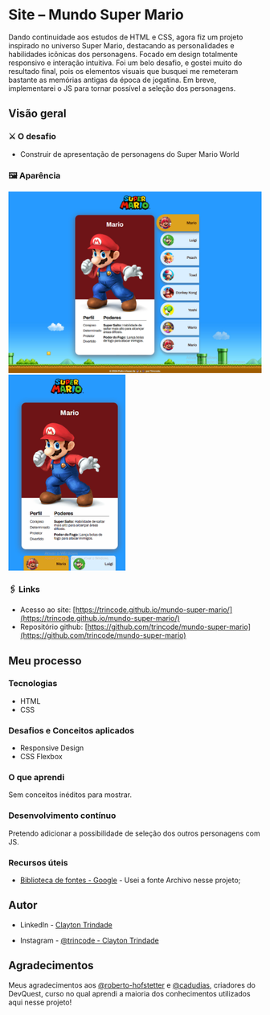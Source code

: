 # Site – Mundo Super Mario

Dando continuidade aos estudos de HTML e CSS, agora fiz um projeto inspirado no universo Super Mario, destacando as personalidades e habilidades icônicas dos personagens. Focado em design totalmente responsivo e interação intuitiva. Foi um belo desafio, e gostei muito do resultado final, pois os elementos visuais que busquei me remeteram bastante as memórias antigas da época de jogatina. Em breve, implementarei o JS para tornar possível a seleção dos personagens.

## Visão geral

### ⚔️ O desafio

- Construir de apresentação de personagens do Super Mario World

### 🖼️ Aparência

<img src="./src/design/site-overview-1.png" width="550"><img src="./src/design/site-overview-2.gif" width="233">

### 🖇️ Links

- Acesso ao site: [https://trincode.github.io/mundo-super-mario/](https://trincode.github.io/mundo-super-mario/)
- Repositório github: [https://github.com/trincode/mundo-super-mario](https://github.com/trincode/mundo-super-mario)

## Meu processo

### Tecnologias

- HTML
- CSS

### Desafios e Conceitos aplicados

- Responsive Design
- CSS Flexbox

### O que aprendi

Sem conceitos inéditos para mostrar.

### Desenvolvimento contínuo

Pretendo adicionar a possibilidade de seleção dos outros personagens com JS.

### Recursos úteis

- [Biblioteca de fontes - Google](https://fonts.google.com/) - Usei a fonte Archivo nesse projeto;


## Autor

- LinkedIn - [Clayton Trindade](https://www.linkedin.com/in/clayton-trindade-93b925329/)

- Instagram - [@trincode - Clayton Trindade](https://www.instagram.com/trincode/)

## Agradecimentos

Meus agradecimentos aos [@roberto-hofstetter](https://github.com/roberto-hofstetter) e [@cadudias](https://github.com/cadudias), criadores do DevQuest, curso no qual aprendi a maioria dos conhecimentos utilizados aqui nesse projeto!


